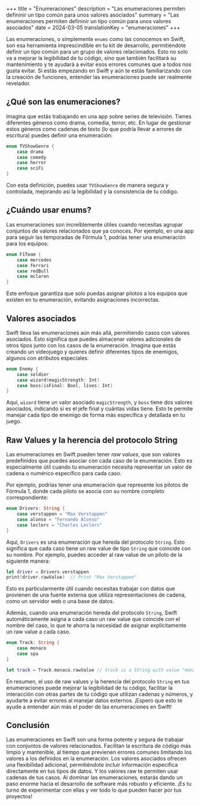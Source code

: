+++
title = "Enumeraciones"
description = "Las enumeraciones permiten defininir un tipo común para unos valores asociados"
summary = "Las enumeraciones permiten defininir un tipo común para unos valores asociados"
date = 2024-03-05
translationKey = "enumeraciones"
+++

Las enumeraciones, o simplemente `enums` como las conocemos en Swift, son esa herramienta imprescindible en tu kit de desarrollo, permitiéndote definir un tipo común para un grupo de valores relacionados. Esto no solo va a mejorar la legibilidad de tu código, sino que también facilitará su mantenimiento y te ayudará a evitar esos errores comunes que a todos nos gusta evitar. Si estás empezando en Swift y aún te estás familiarizando con la creación de funciones, entender las enumeraciones puede ser realmente revelador.

## ¿Qué son las enumeraciones?

Imagina que estás trabajando en una app sobre series de televisión. Tienes diferentes géneros como drama, comedia, terror, etc. En lugar de gestionar estos géneros como cadenas de texto (lo que podría llevar a errores de escritura) puedes definir una enumeración:

```swift
enum TVShowGenre {
    case drama
    case comedy
    case horror
    case sciFi
}
```
Con esta definición, puedes usar `TVShowGenre` de manera segura y controlada, mejorando así la legibilidad y la consistencia de tu código.

## ¿Cuándo usar enums?

Las enumeraciones son increíblemente útiles cuando necesitas agrupar conjuntos de valores relacionados que ya conoces. Por ejemplo, en una app para seguir las temporadas de Fórmula 1, podrías tener una enumeración para los equipos:

```swift
enum F1Team {
    case mercedes
    case ferrari
    case redBull
    case mclaren
}
```
Este enfoque garantiza que solo puedas asignar pilotos a los equipos que existen en tu enumeración, evitando asignaciones incorrectas.

## Valores asociados
Swift lleva las enumeraciones aún más allá, permitiendo casos con valores asociados. Esto significa que puedes almacenar valores adicionales de otros tipos junto con los casos de la enumeración. Imagina que estás creando un videojuego y quieres definir diferentes tipos de enemigos, algunos con atributos especiales:

```swift
enum Enemy {
    case soldier
    case wizard(magicStrength: Int)
    case boss(isFinal: Bool, lives: Int)
}
```
Aquí, `wizard` tiene un valor asociado `magicStrength`, y `boss` tiene dos valores asociados, indicando si es el jefe final y cuántas vidas tiene. Esto te permite manejar cada tipo de enemigo de forma más específica y detallada en tu juego.

## Raw Values y la herencia del protocolo String

Las enumeraciones en Swift pueden tener *raw values*, que son valores predefinidos que puedes asociar con cada caso de la enumeración. Esto es especialmente útil cuando tu enumeración necesita representar un valor de cadena o numérico específico para cada caso.

Por ejemplo, podrías tener una enumeración que represente los pilotos de Fórmula 1, donde cada piloto se asocia con su nombre completo correspondiente:

```swift
enum Drivers: String {
    case verstappen = "Max Verstappen"
    case alonso = "Fernando Alonso"
    case leclerc = "Charles Leclerc"
}
```
Aquí, `Drivers` es una enumeración que hereda del protocolo `String`. Esto significa que cada caso tiene un raw value de tipo `String` que coincide con su nombre. Por ejemplo, puedes acceder al raw value de un piloto de la siguiente manera:

```swift
let driver = Drivers.verstappen
print(driver.rawValue)  // Print "Max Verstappen"
```
Esto es particularmente útil cuando necesitas trabajar con datos que provienen de una fuente externa que utiliza representaciones de cadena, como un servidor web o una base de datos.

Además, cuando una enumeración hereda del protocolo `String`, Swift automáticamente asigna a cada caso un raw value que coincide con el nombre del caso, lo que te ahorra la necesidad de asignar explícitamente un raw value a cada caso.

```swift
enum Track: String {
    case monaco
    case spa
}

let track = Track.monaco.rawValue // track is a String with value "monaco"
```

En resumen, el uso de raw values y la herencia del protocolo `String` en tus enumeraciones puede mejorar la legibilidad de tu código, facilitar la interacción con otras partes de tu código que utilizan cadenas y números, y ayudarte a evitar errores al manejar datos externos. ¡Espero que esto te ayude a entender aún más el poder de las enumeraciones en Swift!

## Conclusión
Las enumeraciones en Swift son una forma potente y segura de trabajar con conjuntos de valores relacionados. Facilitan la escritura de código más limpio y mantenible, al tiempo que previenen errores comunes limitando los valores a los definidos en la enumeración. Los valores asociados ofrecen una flexibilidad adicional, permitiéndote incluir información específica directamente en tus tipos de datos. Y los valores raw te permiten usar cadenas de tus casos. Al dominar las enumeraciones, estarás dando un paso enorme hacia el desarrollo de software más robusto y eficiente. ¡Es tu turno de experimentar con ellas y ver todo lo que pueden hacer por tus proyectos!